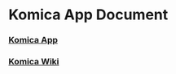 # Komica App Document

### [Komica App](https://play.google.com/store/apps/details?id=idv.kuma.app.komica)

### [Komica Wiki](https://github.com/TakumaMochizuki/Komica/wiki)

